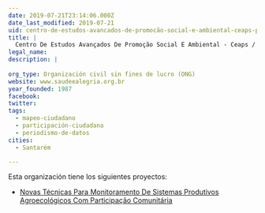 ```yaml
---
date: 2019-07-21T23:14:06.000Z
date_last_modified: 2019-07-21
uid: centro-de-estudos-avancados-de-promocão-social-e-ambiental-ceaps-projeto-saude-alegria
title: |
  Centro De Estudos Avançados De Promoção Social E Ambiental - Ceaps / Projeto Saúde & Alegria
legal_name: 
description: |
  
org_type: Organización civil sin fines de lucro (ONG)
website: www.saudeealegria.org.br
year_founded: 1987
facebook: 
twitter: 
tags:
  - mapeo-ciudadano
  - participación-ciudadana
  - periodismo-de-datos
cities: 
  - Santarém

---
```


Esta organización tiene los siguientes proyectos:

- [Novas Técnicas Para Monitoramento De Sistemas Produtivos Agroecológicos Com Participação Comunitária](/proyectos/novas-tecnicas-para-monitoramento-de-sistemas-produtivos-agroecologicos-com-participacão-comunitaria)
